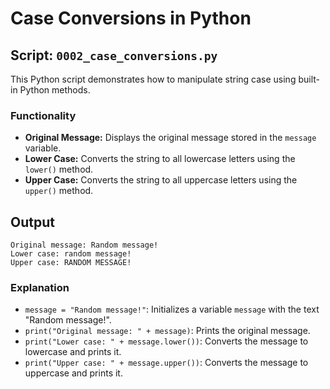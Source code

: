 # Case Conversions in Python

## Script: `0002_case_conversions.py`

This Python script demonstrates how to manipulate string case using built-in Python methods.

### Functionality

- **Original Message:** Displays the original message stored in the `message` variable.
- **Lower Case:** Converts the string to all lowercase letters using the `lower()` method.
- **Upper Case:** Converts the string to all uppercase letters using the `upper()` method.

## Output

```
Original message: Random message!
Lower case: random message!
Upper case: RANDOM MESSAGE!
```

### Explanation

- `message = "Random message!"`: Initializes a variable `message` with the text "Random message!".
- `print("Original message: " + message)`: Prints the original message.
- `print("Lower case: " + message.lower())`: Converts the message to lowercase and prints it.
- `print("Upper case: " + message.upper())`: Converts the message to uppercase and prints it.
